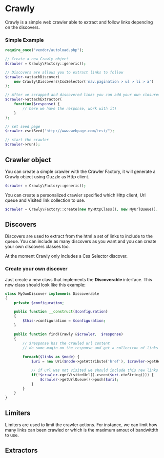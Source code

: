 Crawly
======

Crawly is a simple web crawler able to extract and follow links depending on the discovers.

### Simple Example

```php
require_once("vendor/autoload.php");

// Create a new Crawly object
$crawler = Crawly\Factory::generic();

// Discovers are allows you to extract links to follow
$crawler->attachDiscover(
    new Crawly\Discovers\CssSelector('nav.pagination > ul > li > a')
);

// After we scrapped and discovered links you can add your own closures to handle the data
$crawler->attachExtractor(
    function($response) {
        // here we have the response, work with it!
    }
);

// set seed page
$crawler->setSeed("http://www.webpage.com/test/");

// start the crawler
$crawler->run();
```

## Crawler object

You can create a simple crawler with the Crawler Factory, it will generate a Crawly object using Guzzle as Http client.

```php
$crawler = Crawly\Factory::generic();
```

You can create a personalized crawler specified which Http client, Url queue and Visited link collection to use.

```php
$crawler = Crawly\Factory::create(new MyHttpClass(), new MyUrlQueue(), new MyVisitedCollection());
```

## Discovers

Discovers are used to extract from the html a set of links to include to the queue. You can include as many discovers as you want and you can create your own discovers classes too.

At the moment Crawly only includes a Css Selector discover.

### Create your own discover

Just create a new class that implements the **Discoverable** interface. This new class should look like this example:

```php
class MyOwnDiscover implements Discoverable
{
    private $configuration;

    public function __construct($configuration) 
    {
        $this->configuration = $configuration;
    }

    public function find(Crawly &$crawler,  $response)
    {
        // $response has the crawled url content
        // do some magin on the response and get a colleciton of links
        
        foreach($links as $node) {
            $uri = new Uri($node->getAttribute('href'), $crawler->getHost());

            // if url was not visited we should include this new links to the Url Queue
            if(!$crawler->getVisitedUrl()->seen($uri->toString())) {
                $crawler->getUrlQueue()->push($uri);
            }
        }
    }
}
```

## Limiters

Limiters are used to limit the crawler actions. For instance, we can limit how many links can been crawled or which is the maximum amout of bandwitdth to use.

## Extractors
